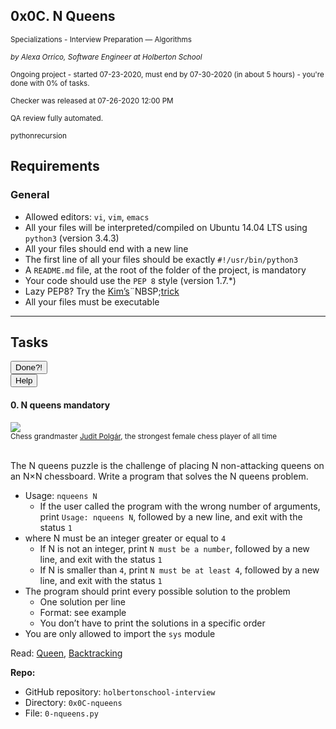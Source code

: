<article class=""><div id="jigsaw-shortcut-lists"></div><h1 class="gap">0x0C. N Queens</h1><div id="project_id" style="display: none" data-project-id="463"></div><p class="sm-gap"><small><i class="fa fa-folder-open"></i> Specializations - Interview Preparation ― Algorithms </small></p><p><em><small><i class="fa fa-user"></i> by Alexa Orrico, Software Engineer at Holberton School </small></em></p><p><small><i class="fa fa-calendar"></i> Ongoing project - started 07-23-2020, must end by 07-30-2020 (in about 5 hours) - you're done with <span id="student_task_done_percentage">0</span>% of tasks. </small></p><p><small><i class="fa fa-check"></i> Checker was released at 07-26-2020 12:00 PM </small></p><p><small><i class="fa fa-check-square"></i> QA review fully automated. </small></p><p><small><i class="fa fa-tags"></i><span class="badge badge-tag">python</span><span class="badge badge-tag">recursion</span></small></p><article id="description" class="gap formatted-content"><h2>Requirements</h2><h3>General</h3><ul><li>Allowed editors: <code>vi</code>, <code>vim</code>, <code>emacs</code></li><li>All your files will be interpreted/compiled on Ubuntu 14.04 LTS using <code>python3</code> (version 3.4.3)</li><li>All your files should end with a new line</li><li>The first line of all your files should be exactly <code>#!/usr/bin/python3</code></li><li>A <code>README.md</code> file, at the root of the folder of the project, is mandatory</li><li>Your code should use the <code>PEP 8</code> style (version 1.7.*)</li><li>Lazy PEP8? Try the <a href="/rltoken/2RlZq01sKDEVRhagePZG8w" title="Kim's" target="_blank">Kim’s</a>¨NBSP;<a href="/rltoken/BNP5itBz5P_IgI1m6NmMgw" title="trick" target="_blank">trick</a></li><li>All your files must be executable</li></ul></article><!-- Servers --><!-- Tasks --><hr class="gap"><h2 class="gap">Tasks</h2><section class="formatted-content"><div data-role="task3553" data-position="0"><div class=" clearfix gap" id="task-3553"><span id="user_id" data-id="870"></span><div class="student_task_controls"><!-- button Done --><button class="student_task_done btn btn-default no" data-task-id="3553"><span class="no"><i class="fa fa-square-o"></i></span><span class="yes"><i class="fa fa-check-square-o"></i></span><span class="pending"><i class="fa fa-spinner fa-pulse"></i></span> Done<span class="no pending">?</span><span class="yes">!</span></button><br><!-- button Help! --><button class="users_done_for_task btn btn-default btn-default" data-task-id="3553" data-project-id="463" data-toggle="modal" data-target="#task-3553-users-done-modal"> Help </button></div><h4 class="task"> 0. N queens <span class="alert alert-warning mandatory-optional"> mandatory </span></h4><!-- Progress vs Score --><!-- Task Body --><p><img src="http://www.crestbook.com/files/Judit-photo1_602x433.jpg"><br><small>Chess grandmaster <a href="/rltoken/0Ouy8puhIfB2Gs-hEdrTog" title="Judit Polgár" target="_blank">Judit Polgár</a>, the strongest female chess player of all time</small><br><br></p><p>The N queens puzzle is the challenge of placing N non-attacking queens on an N×N chessboard. Write a program that solves the N queens problem.</p><ul><li>Usage: <code>nqueens N</code><ul><li>If the user called the program with the wrong number of arguments, print <code>Usage: nqueens N</code>, followed by a new line, and exit with the status <code>1</code></li></ul></li><li>where N must be an integer greater or equal to <code>4</code><ul><li>If N is not an integer, print <code>N must be a number</code>, followed by a new line, and exit with the status <code>1</code></li><li>If N is smaller than <code>4</code>, print <code>N must be at least 4</code>, followed by a new line, and exit with the status <code>1</code></li></ul></li><li>The program should print every possible solution to the problem <ul><li>One solution per line</li><li>Format: see example</li><li>You don’t have to print the solutions in a specific order</li></ul></li><li>You are only allowed to import the <code>sys</code> module</li></ul><p>Read: <a href="/rltoken/_rg2bCY0J4E07MTf4EwU4A" title="Queen" target="_blank">Queen</a>, <a href="/rltoken/3Icw34XTucOlvNS0SYysOw" title="Backtracking" target="_blank">Backtracking</a></p><precode language="" precodenum="0"></precode><!-- Task URLs --><!-- Github information --><p class="sm-gap"><strong>Repo:</strong></p><ul><li>GitHub repository: <code>holbertonschool-interview</code></li><li>Directory: <code>0x0C-nqueens</code></li><li>File: <code>0-nqueens.py</code></li></ul><div class="student_correction_requests"><!-- DISABLE UNTIL MIGRATION
        <button class="task_whiteboard_modal btn btn-default " data-task-id="3553" data-toggle="modal" data-target="#task-3553-whiteboard-modal">
          Whiteboard
        </button>
        <div class="modal fade task_whiteboard_modal" id="task-3553-whiteboard-modal" data-task-id="3553">
    <div class="modal-dialog modal-lg">
        <div class="modal-content">
            <div class="modal-header">
                <button type="button" class="close" data-dismiss="modal" aria-label="Close"><span aria-hidden="true">&times;</span></button>
                <h4 class="modal-title">Your Notes on "0. N queens"</h4>
            </div>
            <div class="modal-body">
                <div class="spinner gap">
                    <div class="bounce1"></div>
                    <div class="bounce2"></div>
                    <div class="bounce3"></div>
                </div>
                <div class="task-note-prompts-and-placeholders-container">
                    <button type="button" class="whiteboard-submit-button btn btn-primary">Submit</button>
                </div>
            </div>
        </div>
    </div>
</div>

      --><!-- Button test code --><button class="task_correction_modal btn btn-default " data-task-id="3553" data-toggle="modal" data-target="#task-test-correction-3553-correction-modal"> Check your code? </button><!-- Button containers --><!-- Button for QA Review --></div></div></div></section></article>

